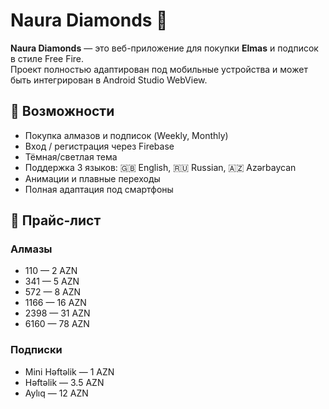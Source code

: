 # Naura Diamonds 💎

**Naura Diamonds** — это веб-приложение для покупки **Elmas** и подписок в стиле Free Fire.  
Проект полностью адаптирован под мобильные устройства и может быть интегрирован в Android Studio WebView.

## 📌 Возможности
- Покупка алмазов и подписок (Weekly, Monthly)
- Вход / регистрация через Firebase
- Тёмная/светлая тема
- Поддержка 3 языков: 🇬🇧 English, 🇷🇺 Russian, 🇦🇿 Azərbaycan
- Анимации и плавные переходы
- Полная адаптация под смартфоны

## 💎 Прайс-лист

### Алмазы
- 110 — 2 AZN  
- 341 — 5 AZN  
- 572 — 8 AZN  
- 1166 — 16 AZN  
- 2398 — 31 AZN  
- 6160 — 78 AZN  

### Подписки
- Mini Həftəlik — 1 AZN  
- Həftəlik — 3.5 AZN  
- Aylıq — 12 AZN 
